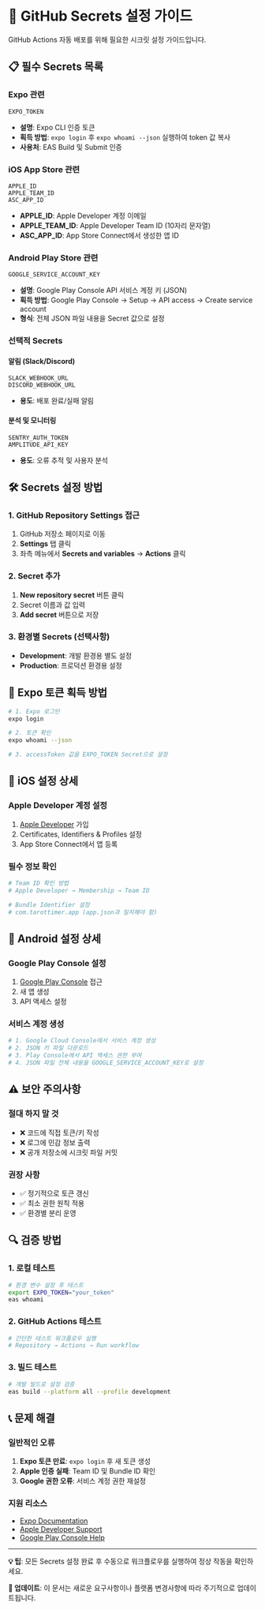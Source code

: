 # 🔐 GitHub Secrets 설정 가이드

GitHub Actions 자동 배포를 위해 필요한 시크릿 설정 가이드입니다.

## 📋 필수 Secrets 목록

### Expo 관련
```
EXPO_TOKEN
```
- **설명**: Expo CLI 인증 토큰
- **획득 방법**: `expo login` 후 `expo whoami --json` 실행하여 token 값 복사
- **사용처**: EAS Build 및 Submit 인증

### iOS App Store 관련
```
APPLE_ID
APPLE_TEAM_ID
ASC_APP_ID
```
- **APPLE_ID**: Apple Developer 계정 이메일
- **APPLE_TEAM_ID**: Apple Developer Team ID (10자리 문자열)
- **ASC_APP_ID**: App Store Connect에서 생성한 앱 ID

### Android Play Store 관련
```
GOOGLE_SERVICE_ACCOUNT_KEY
```
- **설명**: Google Play Console API 서비스 계정 키 (JSON)
- **획득 방법**: Google Play Console → Setup → API access → Create service account
- **형식**: 전체 JSON 파일 내용을 Secret 값으로 설정

### 선택적 Secrets

#### 알림 (Slack/Discord)
```
SLACK_WEBHOOK_URL
DISCORD_WEBHOOK_URL
```
- **용도**: 배포 완료/실패 알림

#### 분석 및 모니터링
```
SENTRY_AUTH_TOKEN
AMPLITUDE_API_KEY
```
- **용도**: 오류 추적 및 사용자 분석

## 🛠️ Secrets 설정 방법

### 1. GitHub Repository Settings 접근
1. GitHub 저장소 페이지로 이동
2. **Settings** 탭 클릭
3. 좌측 메뉴에서 **Secrets and variables** → **Actions** 클릭

### 2. Secret 추가
1. **New repository secret** 버튼 클릭
2. Secret 이름과 값 입력
3. **Add secret** 버튼으로 저장

### 3. 환경별 Secrets (선택사항)
- **Development**: 개발 환경용 별도 설정
- **Production**: 프로덕션 환경용 설정

## 🔧 Expo 토큰 획득 방법

```bash
# 1. Expo 로그인
expo login

# 2. 토큰 확인
expo whoami --json

# 3. accessToken 값을 EXPO_TOKEN Secret으로 설정
```

## 🍎 iOS 설정 상세

### Apple Developer 계정 설정
1. [Apple Developer](https://developer.apple.com/) 가입
2. Certificates, Identifiers & Profiles 설정
3. App Store Connect에서 앱 등록

### 필수 정보 확인
```bash
# Team ID 확인 방법
# Apple Developer → Membership → Team ID

# Bundle Identifier 설정
# com.tarottimer.app (app.json과 일치해야 함)
```

## 🤖 Android 설정 상세

### Google Play Console 설정
1. [Google Play Console](https://play.google.com/console/) 접근
2. 새 앱 생성
3. API 액세스 설정

### 서비스 계정 생성
```bash
# 1. Google Cloud Console에서 서비스 계정 생성
# 2. JSON 키 파일 다운로드
# 3. Play Console에서 API 액세스 권한 부여
# 4. JSON 파일 전체 내용을 GOOGLE_SERVICE_ACCOUNT_KEY로 설정
```

## ⚠️ 보안 주의사항

### 절대 하지 말 것
- ❌ 코드에 직접 토큰/키 작성
- ❌ 로그에 민감 정보 출력
- ❌ 공개 저장소에 시크릿 파일 커밋

### 권장 사항
- ✅ 정기적으로 토큰 갱신
- ✅ 최소 권한 원칙 적용
- ✅ 환경별 분리 운영

## 🔍 검증 방법

### 1. 로컬 테스트
```bash
# 환경 변수 설정 후 테스트
export EXPO_TOKEN="your_token"
eas whoami
```

### 2. GitHub Actions 테스트
```bash
# 간단한 테스트 워크플로우 실행
# Repository → Actions → Run workflow
```

### 3. 빌드 테스트
```bash
# 개발 빌드로 설정 검증
eas build --platform all --profile development
```

## 📞 문제 해결

### 일반적인 오류
1. **Expo 토큰 만료**: `expo login` 후 새 토큰 생성
2. **Apple 인증 실패**: Team ID 및 Bundle ID 확인
3. **Google 권한 오류**: 서비스 계정 권한 재설정

### 지원 리소스
- [Expo Documentation](https://docs.expo.dev/)
- [Apple Developer Support](https://developer.apple.com/support/)
- [Google Play Console Help](https://support.google.com/googleplay/android-developer/)

---

**💡 팁**: 모든 Secrets 설정 완료 후 수동으로 워크플로우를 실행하여 정상 작동을 확인하세요.

**🔄 업데이트**: 이 문서는 새로운 요구사항이나 플랫폼 변경사항에 따라 주기적으로 업데이트됩니다.